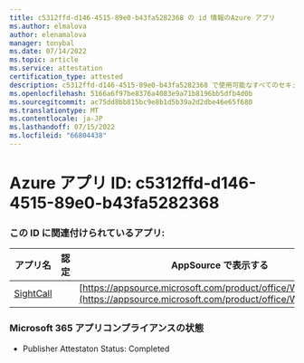 ```yaml
---
title: c5312ffd-d146-4515-89e0-b43fa5282368 の id 情報のAzure アプリ
ms.author: elmalova
author: elenamalova
manager: tonybal
ms.date: 07/14/2022
ms.topic: article
ms.service: attestation
certification_type: attested
description: c5312ffd-d146-4515-89e0-b43fa5282368 で使用可能なすべてのセキュリティとコンプライアンス情報。
ms.openlocfilehash: 5166a6f97be8376a4083e9a71b8196bb5dfb4d0b
ms.sourcegitcommit: ac75dd8bb815bc9e8b1d5b39a2d2dbe46e65f680
ms.translationtype: MT
ms.contentlocale: ja-JP
ms.lasthandoff: 07/15/2022
ms.locfileid: "66804438"
---
```

# <a name="azure-app-id-c5312ffd-d146-4515-89e0-b43fa5282368"></a>Azure アプリ ID: c5312ffd-d146-4515-89e0-b43fa5282368


### <a name="apps-associated-with-this-id"></a>この ID に関連付けられているアプリ:
| **アプリ名** | **認定** | **AppSource で表示する** |
|--------------|---------------|-----------------------|
| [SightCall](../forward/WA200003675.md) |  | [https://appsource.microsoft.com/product/office/WA200003675](https://appsource.microsoft.com/product/office/WA200003675) |

### <a name="microsoft-365-app-compliance-status"></a>Microsoft 365 アプリコンプライアンスの状態
- Publisher Attestaton Status: Completed
